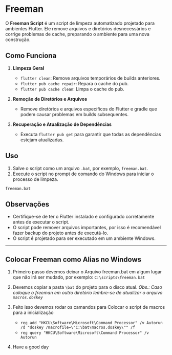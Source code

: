 

# Freeman

O **Freeman Script** é um script de limpeza automatizado projetado para ambientes Flutter. Ele remove arquivos e diretórios desnecessários e corrige problemas de cache, preparando o ambiente para uma nova construção.

## Como Funciona

1. **Limpeza Geral**
   - `flutter clean`: Remove arquivos temporários de builds anteriores.
   - `flutter pub cache repair`: Repara o cache do pub.
   - `flutter pub cache clean`: Limpa o cache do pub.

2. **Remoção de Diretórios e Arquivos**
   - Remove diretórios e arquivos específicos do Flutter e gradle que podem causar problemas em builds subsequentes.

3. **Recuperação e Atualização de Dependências**
   - Executa `flutter pub get` para garantir que todas as dependências estejam atualizadas.

## Uso

1. Salve o script como um arquivo `.bat`, por exemplo, `freeman.bat`.
2. Execute o script no prompt de comando do Windows para iniciar o processo de limpeza.

```batch
freeman.bat
```

## Observações

- Certifique-se de ter o Flutter instalado e configurado corretamente antes de executar o script.
- O script pode remover arquivos importantes, por isso é recomendável fazer backup do projeto antes de executá-lo.
- O script é projetado para ser executado em um ambiente Windows.

---

## Colocar Freeman como Alias no Windows

1. Primeiro passo devemos deixar o Arquivo freeman.bat em algum lugar que não irá ser mudado, por exemplo: `C:\scripts\freeman.bat`
   
3. Devemos copiar a pasta `\bat` do projeto para o disco atual. *Obs.: Caso coloque o freeman em outro diretório lembre-se de atualizar o arquivo `macros.doskey`*
   
4. Feito isso devemos rodar os camandos para Colocar o script de macros para a inicialização
   *  `reg add "HKCU\Software\Microsoft\Command Processor" /v Autorun /d "doskey /macrofile=\"C:\bat\macros.doskey\"" /f`
   *  `reg query "HKCU\Software\Microsoft\Command Processor" /v Autorun`
   
5. Have a good day
   
